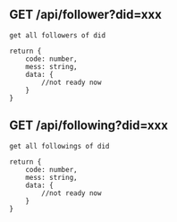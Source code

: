 ## GET /api/follower?did=xxx
```
get all followers of did

return {
    code: number,
    mess: string,
    data: {
        //not ready now
    }
}
```


## GET /api/following?did=xxx
```
get all followings of did

return {
    code: number,
    mess: string,
    data: {
        //not ready now
    }
}
```
